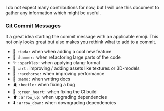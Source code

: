I do not expect many contributions for now, but I will use this document to gather any information which might be useful.

### Git Commit Messages

It a great idea starting the commit message with an applicable emoji. This not only looks great but also makes you rethink what to add to a commit.
* :tada: `:tada:` when when adding a cool new feature
* :hammer: `:hammer:` when refactoring large parts of the code
* :sparkles: `:sparkles:` when applying clang-format
* :art: `:art:` improving / adding assets like textures or 3D-models
* :racehorse: `:racehorse:` when improving performance
* :memo: `:memo:` when writing docs
* :beetle: `:beetle:` when fixing a bug
* :green_heart: `:green_heart:` when fixing the CI build
* :arrow_up: `:arrow_up:` when upgrading dependencies
* :arrow_down: `:arrow_down:` when downgrading dependencies

